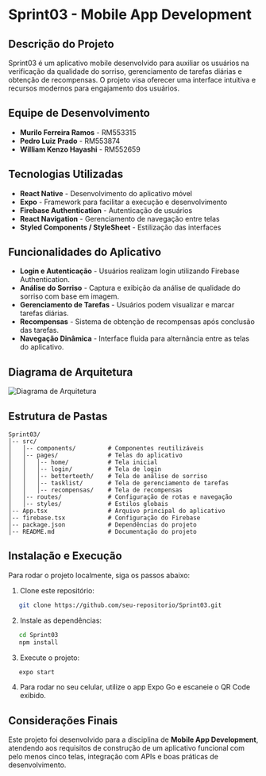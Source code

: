# Sprint03 - Mobile App Development

## **Descrição do Projeto**
Sprint03 é um aplicativo mobile desenvolvido para auxiliar os usuários na verificação da qualidade do sorriso, gerenciamento de tarefas diárias e obtenção de recompensas. O projeto visa oferecer uma interface intuitiva e recursos modernos para engajamento dos usuários.

## **Equipe de Desenvolvimento**
- **Murilo Ferreira Ramos** - RM553315  
- **Pedro Luiz Prado** - RM553874  
- **William Kenzo Hayashi** - RM552659  

## **Tecnologias Utilizadas**
- **React Native** - Desenvolvimento do aplicativo móvel  
- **Expo** - Framework para facilitar a execução e desenvolvimento  
- **Firebase Authentication** - Autenticação de usuários  
- **React Navigation** - Gerenciamento de navegação entre telas  
- **Styled Components / StyleSheet** - Estilização das interfaces  

## **Funcionalidades do Aplicativo**
- **Login e Autenticação** - Usuários realizam login utilizando Firebase Authentication.
- **Análise do Sorriso** - Captura e exibição da análise de qualidade do sorriso com base em imagem.
- **Gerenciamento de Tarefas** - Usuários podem visualizar e marcar tarefas diárias.
- **Recompensas** - Sistema de obtenção de recompensas após conclusão das tarefas.
- **Navegação Dinâmica** - Interface fluida para alternância entre as telas do aplicativo.

## **Diagrama de Arquitetura**
![Diagrama de Arquitetura](arquitetura.png)

## **Estrutura de Pastas**
```
Sprint03/
│-- src/
│   │-- components/         # Componentes reutilizáveis
│   │-- pages/              # Telas do aplicativo
│   │   │-- home/           # Tela inicial
│   │   │-- login/          # Tela de login
│   │   │-- betterteeth/    # Tela de análise de sorriso
│   │   │-- tasklist/       # Tela de gerenciamento de tarefas
│   │   │-- recompensas/    # Tela de recompensas
│   │-- routes/             # Configuração de rotas e navegação
│   │-- styles/             # Estilos globais
│-- App.tsx                 # Arquivo principal do aplicativo
│-- firebase.tsx            # Configuração do Firebase
│-- package.json            # Dependências do projeto
│-- README.md               # Documentação do projeto
```

## **Instalação e Execução**
Para rodar o projeto localmente, siga os passos abaixo:

1. Clone este repositório:
```bash
   git clone https://github.com/seu-repositorio/Sprint03.git
```
2. Instale as dependências:
```bash
   cd Sprint03
   npm install
```
3. Execute o projeto:
```bash
   expo start
```
4. Para rodar no seu celular, utilize o app Expo Go e escaneie o QR Code exibido.

## **Considerações Finais**
Este projeto foi desenvolvido para a disciplina de **Mobile App Development**, atendendo aos requisitos de construção de um aplicativo funcional com pelo menos cinco telas, integração com APIs e boas práticas de desenvolvimento.
